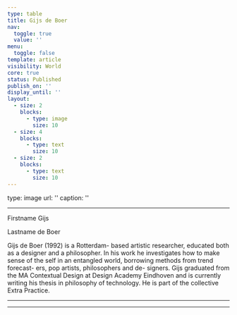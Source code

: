 ```yaml
---
type: table
title: Gijs de Boer
nav:
  toggle: true
  value: ''
menu:
  toggle: false
template: article
visibility: World
core: true
status: Published
publish_on: ''
display_until: ''
layout:
  - size: 2
    blocks:
      - type: image
        size: 10
  - size: 4
    blocks:
      - type: text
        size: 10
  - size: 2
    blocks:
      - type: text
        size: 10
---
```


type: image
url: ''
caption: ''

---

Firstname
Gijs

Lastname
de Boer

Gijs de Boer (1992) is a Rotterdam- based artistic researcher, educated both as a designer and a philosopher. In his work he investigates how to make sense of the self in an entangled world, borrowing methods from trend forecast- ers, pop artists, philosophers and de- signers. Gijs graduated from the MA Contextual Design at Design Academy Eindhoven and is currently writing his thesis in philosophy of technology. He is part of the collective Extra Practice.

---



---
